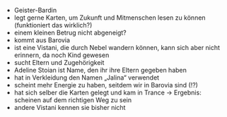 
- Geister-Bardin  
- legt gerne Karten, um Zukunft und Mitmenschen lesen zu können (funktioniert das wirklich?)  
- einem kleinen Betrug nicht abgeneigt?  
- kommt aus Barovia  
- ist eine Vistani, die durch Nebel wandern können, kann sich aber nicht erinnern, da noch Kind gewesen  
- sucht Eltern und Zugehörigkeit  
- Adeline Stoian ist Name, den ihr ihre Eltern gegeben haben  
- hat in Verkleidung den Namen „Jalina“ verwendet  
- scheint mehr Energie zu haben, seitdem wir in Barovia sind (!?)  
- hat sich selber die Karten gelegt und kam in Trance → Ergebnis: scheinen auf dem richtigen Weg zu sein  
- andere Vistani kennen sie bisher nicht
